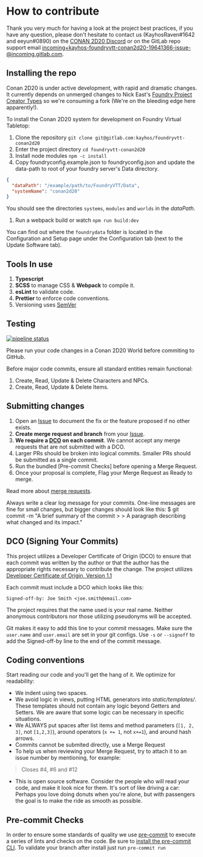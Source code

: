 # How to contribute

Thank you very much for having a look at the project best practices, if you have any question, please don't hesitate to contact us (KayhosRaven#1642 and eeyun#0890) on the [CONAN 2D20 Discord](https://discord.gg/hhbpSrtAu9) or on the GitLab repo support email [incoming+kayhos-foundryvtt-conan2d20-19641366-issue-@incoming.gitlab.com](mailto:incoming+kayhos-foundryvtt-conan2d20-19641366-issue-@incoming.gitlab.com).

## Installing the repo

Conan 2D20 is under active development, with rapid and dramatic changes. It currently depends on unmerged changes to Nick East's [Foundry Project Creator Types](https://gitlab.com/foundry-projects/foundry-pc/foundry-pc-typesTo) so we're consuming a fork (We're on the bleeding edge here apparently!).

To install the Conan 2D20 system for development on Foundry Virtual Tabletop:

1. Clone the repository `git clone git@gitlab.com:kayhos/foundryvtt-conan2d20`
1. Enter the project directory `cd foundryvtt-conan2d20`
1. Install node modules `npm -c install`
1. Copy foundryconfig.example.json to foundryconfig.json and update the data-path to root of your foundry server's Data directory.

```json
{
  "dataPath": "/example/path/to/FoundryVTT/Data",
  "systemName": "conan2d20"
}
```

You should see the directories `systems`, `modules` and `worlds` in the _dataPath_.

1. Run a webpack build or watch `npm run build:dev`

You can find out where the `foundrydata` folder is located in the Configuration and Setup page under the Configuration tab (next to the Update Software tab).

## Tools In use

1. **Typescript**
1. **SCSS** to manage CSS & **Webpack** to compile it.
1. **esLint** to validate code.
1. **Prettier** to enforce code conventions.
1. Versioning uses [SemVer](https://semver.org/)

## Testing

[![pipeline status](https://gitlab.com/kayhos/foundryvtt-conan2d20/badges/master/pipeline.svg)](https://gitlab.com/kayhos/foundryvtt-conan2d20/-/commits/master)

Please run your code changes in a Conan 2D20 World before commiting to GitHub.

Before major code commits, ensure all standard entities remain functional:

1. Create, Read, Update & Delete Characters and NPCs.
1. Create, Read, Update & Delete Items.

## Submitting changes

1. Open an [Issue](https://gitlab.com/kayhos/foundryvtt-conan2d20/-/issues/new) to document the fix or the feature proposed if no other exists.
1. **Create merge request and branch** from your [Issue](https://gitlab.com/kayhos/foundryvtt-conan2d20/-/issues/).
1. **We require a [DCO](https://developercertificate.org/) on each commit**. We cannot accept any merge requests that are not submitted with a DCO.
1. Larger PRs should be broken into logical commits. Smaller PRs should be submitted as a single commit.
1. Run the bundled [Pre-commit Checks] before opening a Merge Request.
1. Once your proposal is complete, Flag your Merge Request as Ready to merge.

Read more about [merge requests](https://docs.gitlab.com/ee/user/project/merge_requests/).

Always write a clear log message for your commits. One-line messages are fine for small changes, but bigger changes should look like this:
$ git commit -m "A brief summary of the commit > > A paragraph describing what changed and its impact."

## DCO (Signing Your Commits)

This project utilizes a Developer Certificate of Origin (DCO) to ensure that each commit was written by the author or that the author has the appropriate rights necessary to contribute the change. The project utilizes [Developer Certificate of Origin, Version 1.1](https://developercertificate.org/)

Each commit must include a DCO which looks like this:

`Signed-off-by: Joe Smith <joe.smith@email.com>`

The project requires that the name used is your real name. Neither anonymous contributors nor those utilizing pseudonyms will be accepted.

Git makes it easy to add this line to your commit messages. Make sure the `user.name` and `user.email` are set in your git configs. Use `-s` or `--signoff` to add the Signed-off-by line to the end of the commit message.

## Coding conventions

Start reading our code and you'll get the hang of it. We optimize for readability:

- We indent using two spaces.
- We avoid logic in views, putting HTML generators into _static/templates/_. These templates should not contain any logic beyond Getters and Setters. We are aware that some logic can be necessary in specific situations.
- We ALWAYS put spaces after list items and method parameters (`[1, 2, 3]`, not `[1,2,3]`), around operators (`x += 1`, not `x+=1`), and around hash arrows.
- Commits cannot be submited directly, use a Merge Request
- To help us when reviewing your Merge Request, try to attach it to an issue number by mentioning, for example:

> Closes #4, #6 and #12

- This is open source software. Consider the people who will read your code, and make it look nice for them. It's sort of like driving a car: Perhaps you love doing donuts when you're alone, but with passengers the goal is to make the ride as smooth as possible.

## Pre-commit Checks

In order to ensure some standards of quality we use [pre-commit](https://pre-commit.com/) to execute a series of lints and checks on the code. Be sure to [install the pre-commit CLI](https://pre-commit.com/#installation). To validate your branch after install just run `pre-commit run`
